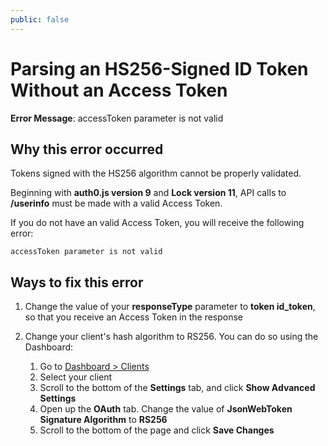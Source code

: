 ```yaml
---
public: false
---
```

# Parsing an HS256-Signed ID Token Without an Access Token

**Error Message**: accessToken parameter is not valid

## Why this error occurred

Tokens signed with the HS256 algorithm cannot be properly validated.

Beginning with **auth0.js version 9** and **Lock version 11**, API calls to **/userinfo** must be made with a valid Access Token.

If you do not have an valid Access Token, you will receive the following error:

```
accessToken parameter is not valid
```

## Ways to fix this error

1. Change the value of your **responseType** parameter to **token id_token**, so that you receive an Access Token in the response
1. Change your client's hash algorithm to RS256. You can do so using the Dashboard:

    1. Go to [Dashboard > Clients]({$manage_url}/#/clients)
    1. Select your client
    1. Scroll to the bottom of the **Settings** tab, and click **Show Advanced Settings**
    1. Open up the **OAuth** tab. Change the value of **JsonWebToken Signature Algorithm** to **RS256**
    1. Scroll to the bottom of the page and click **Save Changes**